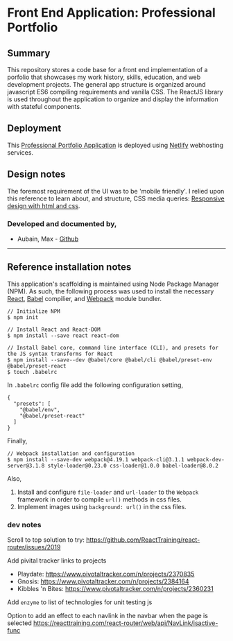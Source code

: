 # Front End Application: Professional Portfolio
## Summary
This repository stores a code base for a front end implementation of a porfolio that showcases my work history, skills, education, and web development projects.  The general app structure is organized around javascript ES6 compiling requirements and vanilla CSS.  The ReactJS library is used throughout the application to organize and display the information with stateful components.

## Deployment
This [Professional Portfolio Application](https://max-aubain.netlify.com/) is deployed using [Netlify](https://app.netlify.com/) webhosting services.

## Design notes
The foremost requirement of the UI was to be 'mobile friendly'.  I relied upon this reference to learn about, and structure, CSS media queries: [Responsive design with html and css](https://internetingishard.com/html-and-css/responsive-design/).

### Developed and documented by,
* Aubain, Max - [Github](https://github.com/CA-ma)  

---------
## Reference installation notes
This application's scaffolding is maintained using Node Package Manager (NPM).  As such, the following process was used to install the necessary [React](https://reactjs.org/), [Babel](https://babeljs.io/) compilier, and  [Webpack](https://webpack.js.org/) module bundler.

```
// Initialize NPM
$ npm init   

// Install React and React-DOM
$ npm install --save react react-dom

// Install Babel core, command line interface (CLI), and presets for the JS syntax transforms for React
$ npm install --save--dev @babel/core @babel/cli @babel/preset-env @babel/preset-react
$ touch .babelrc
```
In `.babelrc` config file add the following configuration setting,
```
{
  "presets": [
    "@babel/env",
    "@babel/preset-react"
  ]
}
```
Finally,
```
// Webpack installation and configuration
$ npm install --save-dev webpack@4.19.1 webpack-cli@3.1.1 webpack-dev-server@3.1.8 style-loader@0.23.0 css-loader@1.0.0 babel-loader@8.0.2
```
Also,
1. Install and configure `file-loader` and `url-loader` to the `Webpack` framework in order to compile `url()` methods in css files.
2. Implement images using `background: url()` in the css files.

### dev notes
Scroll to top solution to try:
https://github.com/ReactTraining/react-router/issues/2019

Add pivital tracker links to projects
* Playdate: https://www.pivotaltracker.com/n/projects/2370835
* Gnosis: https://www.pivotaltracker.com/n/projects/2384164
* Kibbles 'n Bites: https://www.pivotaltracker.com/n/projects/2360231

Add `enzyme` to list of technologies for unit testing js

Option to add an effect to each navlink in the navbar when the page is selected
https://reacttraining.com/react-router/web/api/NavLink/isactive-func